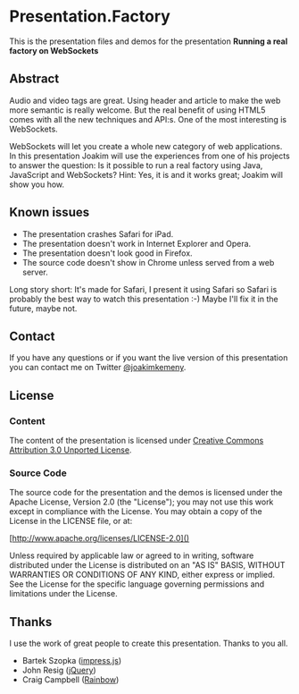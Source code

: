 # Presentation.Factory

This is the presentation files and demos for the presentation **Running a real factory on WebSockets**

## Abstract

Audio and video tags are great. Using header and article to make the web more semantic is really welcome. But the real benefit of using HTML5 comes with all the new techniques and API:s. One of the most interesting is WebSockets.

WebSockets will let you create a whole new category of web applications. In this presentation Joakim will use the experiences from one of his projects to answer the question: Is it possible to run a real factory using Java, JavaScript and WebSockets? Hint: Yes, it is and it works great; Joakim will show you how.

## Known issues

* The presentation crashes Safari for iPad.
* The presentation doesn't work in Internet Explorer and Opera.
* The presentation doesn't look good in Firefox.
* The source code doesn't show in Chrome unless served from a web server.

Long story short: It's made for Safari, I present it using Safari so Safari is probably the best way to watch this presentation :-) Maybe I'll fix it in the future, maybe not.

## Contact

If you have any questions or if you want the live version of this presentation you can contact me on Twitter [@joakimkemeny](http://twitter.com/joakimkemeny).

## License

### Content

The content of the presentation is licensed under
[Creative Commons Attribution 3.0 Unported License](http://creativecommons.org/licenses/by/3.0/).

### Source Code

The source code for the presentation and the demos is licensed under the Apache License,
Version 2.0 (the "License"); you may not use this work except in compliance with the License.
You may obtain a copy of the License in the LICENSE file, or at:

[http://www.apache.org/licenses/LICENSE-2.0]()

Unless required by applicable law or agreed to in writing, software distributed under the License
is distributed on an "AS IS" BASIS, WITHOUT WARRANTIES OR CONDITIONS OF ANY KIND, either express or
implied. See the License for the specific language governing permissions and limitations under
the License.

## Thanks

I use the work of great people to create this presentation. Thanks to you all.

* Bartek Szopka ([impress.js](http://bartaz.github.com/impress.js))
* John Resig ([jQuery](http://jquery.com))
* Craig Campbell ([Rainbow](http://rainbowco.de))
